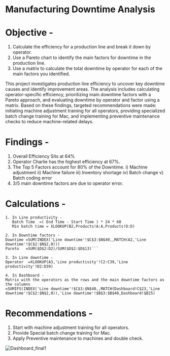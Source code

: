 # Manufacturing Downtime Analysis

# Objective  -

1. Calculate the efficiency for a production line and break it down by operator.
2. Use a Pareto chart to identify the main factors for downtime in the production line.
3.  Use a matrix to calculate the total downtime by operator for each of the main factors you identified.

  This project investigates production line efficiency to uncover key downtime causes and identify improvement areas. The analysis includes calculating operator-specific efficiency, prioritizing main downtime 
  factors with a Pareto approach, and evaluating downtime by operator and factor using a matrix. Based on these findings, targeted recommendations were made: initiating machine adjustment training for all 
  operators, providing specialized batch change training for Mac, and implementing preventive maintenance checks to reduce machine-related delays.

# Findings -

1. Overall Efficiency Sits at 64%
2. Operator Charlie has the highest efficiency at 67%.
3. The Top 5 Factors account for 80% of the Downtime.
i) Machine adjustment
ii) Machine failure
iii) Inventory shortage
iv) Batch change
v)  Batch coding error
5. 3/5 main downtime factors are due to operator error.

# Calculations -  
```
1. In Line productivity -  
   Batch Time  =( End Time - Start Time ) * 24 * 60 
   Min batch time = XLOOKUP(B2,Products!A:A,Products!D:D)

2. In Downtime factors -
Downtime =SUM(INDEX('Line downtime'!$C$3:$N$40,,MATCH(A2,'Line downtime'!$C$2:$N$2,0)))
Pareto   =SUM($D$2:D2)/SUM($D$2:$D$13)```

3. In Line downtime -
Operator  =XLOOKUP(A3,'Line productivity'!C2:C39,'Line productivity'!D2:D39)

4. In Dashboard - 
Matrix with the operators as the rows and the main downtime factors as the columns
=SUMIFS(INDEX('Line downtime'!$C$3:$N$40,,MATCH(Dashboard!C$23,'Line downtime'!$C$2:$N$2,0)),'Line downtime'!$B$3:$B$40,Dashboard!$B25)
```

# Recommendations -
1. Start with machine adjustment training for all operators.
2. Provide Special batch change training for Mac.
3. Apply Preventive maintenance to machines and double check.

![Dashboard_final1](https://github.com/user-attachments/assets/00ad0f59-898f-4334-86b2-32dc57647b07)
